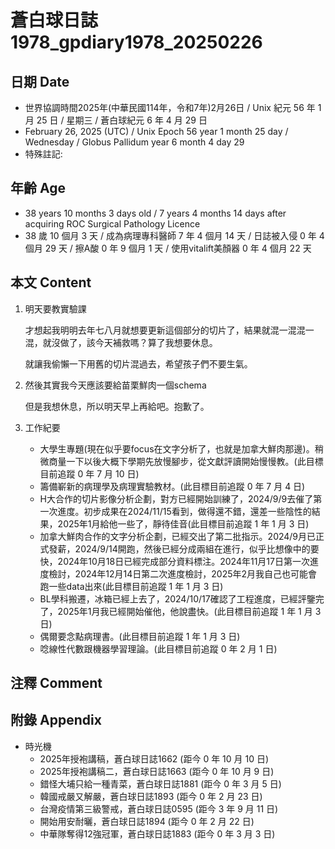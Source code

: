 [_metadata_:encoding]: - "utf-8"
[_metadata_:language]: - "zh-Hant-TW"
[_metadata_:fileformat]: - "markdown"
[_metadata_:MIME_type]: - "text/plain"
[_metadata_:markdown_version]: - "commonmark version 0.30"
[_metadata_:markdown_spec]: - "https://spec.commonmark.org/0.30/"

# 蒼白球日誌1978_gpdiary1978_20250226 #

## 日期 Date ##

* 世界協調時間2025年(中華民國114年，令和7年)2月26日 / Unix 紀元 56 年 1 月 25 日 / 星期三 / 蒼白球紀元 6 年 4 月 29 日
* February 26, 2025 (UTC) / Unix Epoch 56 year 1 month 25 day / Wednesday / Globus Pallidum year 6 month 4 day 29
* 特殊註記:

## 年齡 Age ##

* 38 years 10 months 3 days old / 7 years 4 months 14 days after acquiring ROC Surgical Pathology Licence
* 38 歲 10 個月 3 天 / 成為病理專科醫師 7 年 4 個月 14 天 / 日誌被入侵 0 年 4 個月 29 天 / 擦A酸 0 年 9 個月 1 天 / 使用vitalift美顏器 0 年 4 個月 22 天

## 本文 Content ##

1. 明天要教實驗課

    才想起我明明去年七八月就想要更新這個部分的切片了，結果就混一混混一混，就沒做了，該今天補救嗎？算了我想要休息。

    就讓我偷懶一下用舊的切片混過去，希望孩子們不要生氣。

2. 然後其實我今天應該要給苗栗鮮肉一個schema

    但是我想休息，所以明天早上再給吧。抱歉了。

3. 工作紀要

    - 大學生專題(現在似乎要focus在文字分析了，也就是加拿大鮮肉那邊)。稍微商量一下以後大概下學期先放慢腳步，從文獻評讀開始慢慢教。(此目標目前追蹤 0 年 7 月 10 日)
    - 籌備嶄新的病理學及病理實驗教材。(此目標目前追蹤 0 年 7 月 4 日)
    - H大合作的切片影像分析企劃，對方已經開始訓練了，2024/9/9去催了第一次進度。初步成果在2024/11/15看到，做得還不錯，還差一些陰性的結果，2025年1月給他一些了，靜待佳音(此目標目前追蹤 1 年 1 月 3 日)
    - 加拿大鮮肉合作的文字分析企劃，已經交出了第二批指示。2024/9月已正式發薪，2024/9/14開跑，然後已經分成兩組在進行，似乎比想像中的要快，2024年10月18日已經完成部分資料標注。2024年11月17日第一次進度檢討，2024年12月14日第二次進度檢討，2025年2月我自己也可能會跑一些data出來(此目標目前追蹤 1 年 1 月 3 日)
    - BL學科搬遷，冰箱已經上去了，2024/10/17確認了工程進度，已經評鑒完了，2025年1月我已經開始催他，他說盡快。(此目標目前追蹤 1 年 1 月 3 日)
    - 偶爾要念點病理書。(此目標目前追蹤 1 年 1 月 3 日)
    - 唸線性代數跟機器學習理論。(此目標目前追蹤 0 年 2 月 1 日)

## 注釋 Comment ##


## 附錄 Appendix ##

* 時光機
    - 2025年授袍講稿，蒼白球日誌1662 (距今 0 年 10 月 10 日)
    - 2025年授袍講稿二，蒼白球日誌1663 (距今 0 年 10 月 9 日)
    - 錯怪大埔只給一種青菜，蒼白球日誌1881 (距今 0 年 3 月 5 日)
    - 韓國戒嚴又解嚴，蒼白球日誌1893 (距今 0 年 2 月 23 日)
    - 台灣疫情第三級警戒，蒼白球日誌0595 (距今 3 年 9 月 11 日)
    - 開始用安耐曬，蒼白球日誌1894 (距今 0 年 2 月 22 日)
    - 中華隊奪得12強冠軍，蒼白球日誌1883 (距今 0 年 3 月 3 日)

